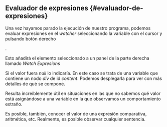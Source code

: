 ## Evaluador de expresiones {#evaluador-de-expresiones}

Una vez hayamos parado la ejecución de nuestro programa, podemos evaluar expresiones en el _watcher_ seleccionando la variable con el cursor y pulsando botón derecho

.

Esto añadirá el elemento seleccionado a un panel de la parte derecha llamado _Watch Expresions_

Si el valor fuera _null_ lo indicaría. En este caso se trata de una variable que contiene un nodo _div_ de id _content_. Podemos desplegarla para ver con más detalles de qué se compone.

Resulta increíblemente útil en situaciones en las que no sabemos qué valor está asignándose a una variable en la que observamos un comportamiento extraño.

Es posible, también, conocer el valor de una expresión comparativa, aritmética, etc. Realmente, es posible observar cualquier sentencia.